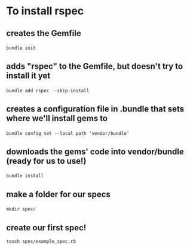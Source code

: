# To install rspec
## creates the Gemfile 
`bundle init`
​
## adds "rspec" to the Gemfile, but doesn't try to install it yet
`bundle add rspec --skip-install`
​
## creates a configuration file in .bundle that sets where we'll install gems to
`bundle config set --local path 'vendor/bundle'`
​
## downloads the gems' code into vendor/bundle (ready for us to use!)
`bundle install`
​
## make a folder for our specs
`mkdir spec/`
​
## create our first spec!
`touch spec/example_spec.rb`